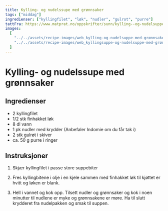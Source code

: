 ```yaml
---
title: Kylling- og nudelssupe med grønnsaker
tags: ["middag"]
ingredienser: ["kyllingfilet", "løk", "nudler", "gulrot", "purre"]
tattFra: https://www.matprat.no/oppskrifter/sunn/kylling--og-nudelsuppe-med-gronnsaker/
images:
  [
    "../../assets/recipe-images/web_kylling-og-nudelsuppe-med-grønnsaker-en.jpg",
    "../../assets/recipe-images/web_kyllingsuppe-og-nudelsuppe-med-grønnsaker-to.jpg",
  ]
---
```


# Kylling- og nudelssupe med grønnsaker

## Ingredienser

- 2 kyllingfilet
- 1/2 stk finhakket løk
- 8 dl vann
- 1 pk nudler med krydder (Anbefaler Indomie om du får tak i)
- 2 stk gulrøt i skiver
- ca. 50 g purre i ringer

## Instruksjoner

1. Skjær kyllingfilet i passe store suppebiter

2. Fres kyllingbitene i olje i en kjele sammen med finhakket løk til kjøttet er hvitt og løken er blank.

3. Hell i vannet og kok opp. Tilsett nudler og grønnsaker og kok i noen minutter til nudlene er myke og grønnsakene er møre. Ha til slutt krydderet fra nudelpakken og smak til suppen.
